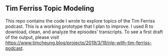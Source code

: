 Tim Ferriss Topic Modeling
--

This repo contains the code I wrote to explore topics of the Tim Ferriss podcast. This is a working prototype that I plan to improve. I used R to download, clean, and analyze the episodes’ transcripts. To see a first draft of the output, please visit https://www.timcheung.blog/projects/2019/3/19/nlp-with-tim-ferriss-podcast. 
